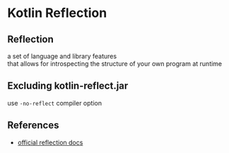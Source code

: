 # Kotlin Reflection

## Reflection

a set of language and library features\
that allows for introspecting the structure of your own program at runtime

## Excluding kotlin-reflect.jar

use `-no-reflect` compiler option

## References

- [official reflection docs](https://kotlinlang.org/docs/reflection.html)